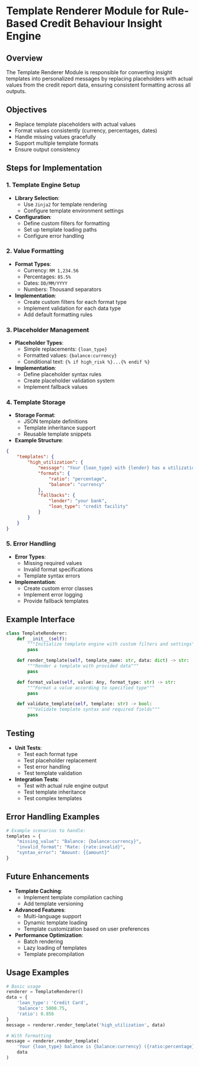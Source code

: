# Template Renderer Module for Rule-Based Credit Behaviour Insight Engine

## Overview
The Template Renderer Module is responsible for converting insight templates into personalized messages by replacing placeholders with actual values from the credit report data, ensuring consistent formatting across all outputs.

## Objectives
- Replace template placeholders with actual values
- Format values consistently (currency, percentages, dates)
- Handle missing values gracefully
- Support multiple template formats
- Ensure output consistency

## Steps for Implementation

### 1. Template Engine Setup
- **Library Selection**:
  - Use `Jinja2` for template rendering
  - Configure template environment settings
- **Configuration**:
  - Define custom filters for formatting
  - Set up template loading paths
  - Configure error handling

### 2. Value Formatting
- **Format Types**:
  - Currency: `RM 1,234.56`
  - Percentages: `85.5%`
  - Dates: `DD/MM/YYYY`
  - Numbers: Thousand separators
- **Implementation**:
  - Create custom filters for each format type
  - Implement validation for each data type
  - Add default formatting rules

### 3. Placeholder Management
- **Placeholder Types**:
  - Simple replacements: `{loan_type}`
  - Formatted values: `{balance:currency}`
  - Conditional text: `{% if high_risk %}...{% endif %}`
- **Implementation**:
  - Define placeholder syntax rules
  - Create placeholder validation system
  - Implement fallback values

### 4. Template Storage
- **Storage Format**:
  - JSON template definitions
  - Template inheritance support
  - Reusable template snippets
- **Example Structure**:
```json
{
    "templates": {
        "high_utilization": {
            "message": "Your {loan_type} with {lender} has a utilization of {ratio:percentage}",
            "formats": {
                "ratio": "percentage",
                "balance": "currency"
            },
            "fallbacks": {
                "lender": "your bank",
                "loan_type": "credit facility"
            }
        }
    }
}
```

### 5. Error Handling
- **Error Types**:
  - Missing required values
  - Invalid format specifications
  - Template syntax errors
- **Implementation**:
  - Create custom error classes
  - Implement error logging
  - Provide fallback templates

## Example Interface
```python
class TemplateRenderer:
    def __init__(self):
        """Initialize template engine with custom filters and settings"""
        pass

    def render_template(self, template_name: str, data: dict) -> str:
        """Render a template with provided data"""
        pass

    def format_value(self, value: Any, format_type: str) -> str:
        """Format a value according to specified type"""
        pass

    def validate_template(self, template: str) -> bool:
        """Validate template syntax and required fields"""
        pass
```

## Testing
- **Unit Tests**:
  - Test each format type
  - Test placeholder replacement
  - Test error handling
  - Test template validation
- **Integration Tests**:
  - Test with actual rule engine output
  - Test template inheritance
  - Test complex templates

## Error Handling Examples
```python
# Example scenarios to handle:
templates = {
    "missing_value": "Balance: {balance:currency}",
    "invalid_format": "Rate: {rate:invalid}",
    "syntax_error": "Amount: {{amount}"
}
```

## Future Enhancements
- **Template Caching**:
  - Implement template compilation caching
  - Add template versioning
- **Advanced Features**:
  - Multi-language support
  - Dynamic template loading
  - Template customization based on user preferences
- **Performance Optimization**:
  - Batch rendering
  - Lazy loading of templates
  - Template precompilation

## Usage Examples
```python
# Basic usage
renderer = TemplateRenderer()
data = {
    'loan_type': 'Credit Card',
    'balance': 5000.75,
    'ratio': 0.856
}
message = renderer.render_template('high_utilization', data)

# With formatting
message = renderer.render_template(
    'Your {loan_type} balance is {balance:currency} ({ratio:percentage})',
    data
)
```